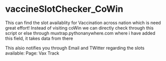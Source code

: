 # vaccineSlotChecker_CoWin

This can find the slot availablity for Vaccination across nation which is need great effort! Instead of visiting coWin we can directly check through this script or else through muxtrap.pythonanywhere.com where i have added this field, it takes data from there

This alsio notifies you through Email and TWitter regarding the slots available: Page: Vax Track
